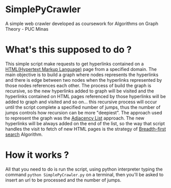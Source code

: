 # SimplePyCrawler

A simple web crawler developed as coursework for Algorithms on Graph Theory - PUC Minas 


# What's this supposed to do ?

This simple script make requests to get hyperlinks contained on a [HTML(Hypertext Markup Language)](https://en.wikipedia.org/wiki/HTML) page from a specified domain. The main objective is to build a graph where nodes represents the hyperlinks and there is edge between two nodes when the hyperlinks represented by those nodes references each other. The process of build the graph is recursive, so the new hyperlinks added to graph will be visited and the hyperlinks contained on HTML pages referenced by those hyperlinks will be added to graph and visited and so on... this recursive process will occur until the script complete a specified number of jumps, thus the number of jumps controls how recursion can be more "deepiest". The approach used to represent the graph was the [Adjacency List](https://en.wikipedia.org/wiki/Adjacency_list) approach. The new hyperlinks will be always added on the end of the list, so the way that script handles the visit to fetch of new HTML pages is the strategy of [Breadth-first search](https://en.wikipedia.org/wiki/Breadth-first_search) Algorithm.

# How it works ?

All that you need to do is run the script, using python interpreter typing the command  ```python SimplePyCrawler.py``` on a terminal, then you'll be asked to insert an url to be processed and the number of jumps.
